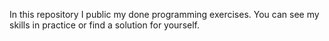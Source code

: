 In this repository I public my done programming exercises. You can see my skills in practice or find a solution for yourself.